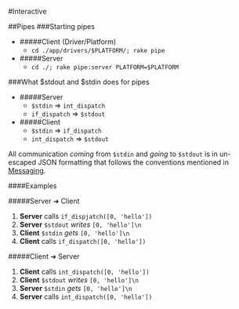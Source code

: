 #Interactive

##Pipes
###Starting pipes
  * #####Client (Driver/Platform)
    * `cd ./app/drivers/$PLATFORM/; rake pipe`
  * #####Server
    * `cd ./; rake pipe:server PLATFORM=$PLATFORM`

###What $stdout and $stdin does for pipes

  * #####Server
  	- `$stdin` => `int_dispatch`
  	- `if_dispatch` => `$stdout`
  * #####Client
  	- `$stdin` => `if_dispatch`
  	- `int_dispatch` => `$stdout`
  
All communication *coming* from `$stdin` and *going* to `$stdout` is in un-escaped JSON formatting that follows the conventions mentioned in [Messaging](./messaging.md).

####Examples

#####Server ➜ Client
 1. **Server** calls `if_dispjatch([0, 'hello'])`
 2. **Server** `$stdout` *writes* `[0, 'hello']\n`
 3. **Client** `$stdin` *gets* `[0, 'hello']\n`
 4. **Client** calls `if_dispatch([0, 'hello'])`

#####Client ➜ Server
 1. **Client** calls `int_dispatch([0, 'hello'])`
 2. **Client** `$stdout` *writes* `[0, 'hello']\n`
 3. **Server** `$stdin` *gets* `[0, 'hello']\n`
 4. **Server** calls `int_dispatch([0, 'hello'])`